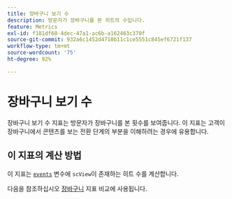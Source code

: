 ```yaml
---
title: 장바구니 보기 수
description: 방문자가 장바구니를 본 히트의 수입니다.
feature: Metrics
exl-id: f181df60-4dec-47a1-ac6b-a162463c370f
source-git-commit: 932a6c1452d4710b11c1ce5551c845ef6721f137
workflow-type: tm+mt
source-wordcount: '75'
ht-degree: 92%

---
```


# 장바구니 보기 수

장바구니 보기 수 지표는 방문자가 장바구니를 본 횟수를 보여줍니다. 이 지표는 고객이 장바구니에서 콘텐츠를 보는 전환 단계의 부분을 이해하려는 경우에 유용합니다.

## 이 지표의 계산 방법

이 지표는 [`events`](/help/implement/vars/page-vars/events/events-overview.md) 변수에 `scView`이 존재하는 히트 수를 계산합니다.

다음을 참조하십시오 [장바구니](carts.md) 지표 비교에 사용됩니다.
